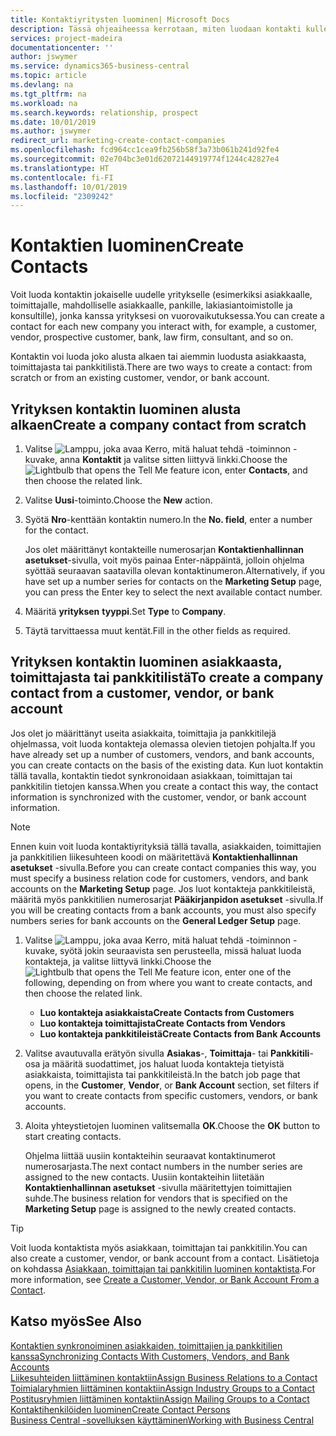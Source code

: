 ```yaml
---
title: Kontaktiyritysten luominen| Microsoft Docs
description: Tässä ohjeaiheessa kerrotaan, miten luodaan kontakti kullekin sellaiselle uudelle yritykselle tai mahdolliselle yritykselle, joiden kanssa olet vuorovaikutuksessa tai joihin sinulla on liikesuhde.
services: project-madeira
documentationcenter: ''
author: jswymer
ms.service: dynamics365-business-central
ms.topic: article
ms.devlang: na
ms.tgt_pltfrm: na
ms.workload: na
ms.search.keywords: relationship, prospect
ms.date: 10/01/2019
ms.author: jswymer
redirect_url: marketing-create-contact-companies
ms.openlocfilehash: fcd964cc1cea9fb256b58f3a73b061b241d92fe4
ms.sourcegitcommit: 02e704bc3e01d62072144919774f1244c42827e4
ms.translationtype: HT
ms.contentlocale: fi-FI
ms.lasthandoff: 10/01/2019
ms.locfileid: "2309242"
---
```

# <a name="create-contacts"></a><span data-ttu-id="e56cf-103">Kontaktien luominen</span><span class="sxs-lookup"><span data-stu-id="e56cf-103">Create Contacts</span></span>
<span data-ttu-id="e56cf-104">Voit luoda kontaktin jokaiselle uudelle yritykselle (esimerkiksi asiakkaalle, toimittajalle, mahdolliselle asiakkaalle, pankille, lakiasiantoimistolle ja konsultille), jonka kanssa yrityksesi on vuorovaikutuksessa.</span><span class="sxs-lookup"><span data-stu-id="e56cf-104">You can create a contact for each new company you interact with, for example, a customer, vendor, prospective customer, bank, law firm, consultant, and so on.</span></span>

<span data-ttu-id="e56cf-105">Kontaktin voi luoda joko alusta alkaen tai aiemmin luodusta asiakkaasta, toimittajasta tai pankkitilistä.</span><span class="sxs-lookup"><span data-stu-id="e56cf-105">There are two ways to create a contact: from scratch or from an existing customer, vendor, or bank account.</span></span>

## <a name="create-a-company-contact-from-scratch"></a><span data-ttu-id="e56cf-106">Yrityksen kontaktin luominen alusta alkaen</span><span class="sxs-lookup"><span data-stu-id="e56cf-106">Create a company contact from scratch</span></span>
1. <span data-ttu-id="e56cf-107">Valitse ![Lamppu, joka avaa Kerro, mitä haluat tehdä -toiminnon](media/ui-search/search_small.png "Kerro, mitä haluat tehdä") -kuvake, anna **Kontaktit** ja valitse sitten liittyvä linkki.</span><span class="sxs-lookup"><span data-stu-id="e56cf-107">Choose the ![Lightbulb that opens the Tell Me feature](media/ui-search/search_small.png "Tell me what you want to do") icon, enter **Contacts**, and then choose the related link.</span></span>
2. <span data-ttu-id="e56cf-108">Valitse **Uusi**-toiminto.</span><span class="sxs-lookup"><span data-stu-id="e56cf-108">Choose the **New** action.</span></span>
3. <span data-ttu-id="e56cf-109">Syötä **Nro**-kenttään kontaktin numero.</span><span class="sxs-lookup"><span data-stu-id="e56cf-109">In the **No. field**, enter a number for the contact.</span></span>

    <span data-ttu-id="e56cf-110">Jos olet määrittänyt kontakteille numerosarjan **Kontaktienhallinnan asetukset**-sivulla, voit myös painaa Enter-näppäintä, jolloin ohjelma syöttää seuraavan saatavilla olevan kontaktinumeron.</span><span class="sxs-lookup"><span data-stu-id="e56cf-110">Alternatively, if you have set up a number series for contacts on the **Marketing Setup** page, you can press the Enter key to select the next available contact number.</span></span>  
4. <span data-ttu-id="e56cf-111">Määritä **yrityksen** **tyyppi**.</span><span class="sxs-lookup"><span data-stu-id="e56cf-111">Set **Type** to **Company**.</span></span>
5. <span data-ttu-id="e56cf-112">Täytä tarvittaessa muut kentät.</span><span class="sxs-lookup"><span data-stu-id="e56cf-112">Fill in the other fields as required.</span></span>

## <a name="to-create-a-company-contact-from-a-customer-vendor-or-bank-account"></a><span data-ttu-id="e56cf-113">Yrityksen kontaktin luominen asiakkaasta, toimittajasta tai pankkitilistä</span><span class="sxs-lookup"><span data-stu-id="e56cf-113">To create a company contact from a customer, vendor, or bank account</span></span>
<span data-ttu-id="e56cf-114">Jos olet jo määrittänyt useita asiakkaita, toimittajia ja pankkitilejä ohjelmassa, voit luoda kontakteja olemassa olevien tietojen pohjalta.</span><span class="sxs-lookup"><span data-stu-id="e56cf-114">If you have already set up a number of customers, vendors, and bank accounts, you can create contacts on the basis of the existing data.</span></span> <span data-ttu-id="e56cf-115">Kun luot kontaktin tällä tavalla, kontaktin tiedot synkronoidaan asiakkaan, toimittajan tai pankkitilin tietojen kanssa.</span><span class="sxs-lookup"><span data-stu-id="e56cf-115">When you create a contact this way, the contact information is synchronized with the customer, vendor, or bank account information.</span></span>

> [!NOTE]  
>   <span data-ttu-id="e56cf-116">Ennen kuin voit luoda kontaktiyrityksiä tällä tavalla, asiakkaiden, toimittajien ja pankkitilien liikesuhteen koodi on määritettävä **Kontaktienhallinnan asetukset** -sivulla.</span><span class="sxs-lookup"><span data-stu-id="e56cf-116">Before you can create contact companies this way, you must specify a business relation code for customers, vendors, and bank accounts on the **Marketing Setup** page.</span></span> <span data-ttu-id="e56cf-117">Jos luot kontakteja pankkitileistä, määritä myös pankkitilien numerosarjat **Pääkirjanpidon asetukset** -sivulla.</span><span class="sxs-lookup"><span data-stu-id="e56cf-117">If you will be creating contacts from a bank accounts, you must also specify numbers series for bank accounts on the **General Ledger Setup** page.</span></span>

1. <span data-ttu-id="e56cf-118">Valitse ![Lamppu, joka avaa Kerro, mitä haluat tehdä -toiminnon](media/ui-search/search_small.png "Kerro, mitä haluat tehdä") -kuvake, syötä jokin seuraavista sen perusteella, missä haluat luoda kontakteja, ja valitse liittyvä linkki.</span><span class="sxs-lookup"><span data-stu-id="e56cf-118">Choose the ![Lightbulb that opens the Tell Me feature](media/ui-search/search_small.png "Tell me what you want to do") icon, enter one of the following, depending on from where you want to create contacts, and then choose the related link.</span></span>
   * <span data-ttu-id="e56cf-119">**Luo kontakteja asiakkaista**</span><span class="sxs-lookup"><span data-stu-id="e56cf-119">**Create Contacts from Customers**</span></span>
   * <span data-ttu-id="e56cf-120">**Luo kontakteja toimittajista**</span><span class="sxs-lookup"><span data-stu-id="e56cf-120">**Create Contacts from Vendors**</span></span>
   * <span data-ttu-id="e56cf-121">**Luo kontakteja pankkitileistä**</span><span class="sxs-lookup"><span data-stu-id="e56cf-121">**Create Contacts from Bank Accounts**</span></span>
2. <span data-ttu-id="e56cf-122">Valitse avautuvalla erätyön sivulla **Asiakas**-, **Toimittaja**- tai **Pankkitili**-osa ja määritä suodattimet, jos haluat luoda kontakteja tietyistä asiakkaista, toimittajista tai pankkitileistä.</span><span class="sxs-lookup"><span data-stu-id="e56cf-122">In the batch job page that opens, in the **Customer**, **Vendor**, or **Bank Account** section, set filters if you want to create contacts from specific customers, vendors, or bank accounts.</span></span>
3. <span data-ttu-id="e56cf-123">Aloita yhteystietojen luominen valitsemalla **OK**.</span><span class="sxs-lookup"><span data-stu-id="e56cf-123">Choose the **OK** button to start creating contacts.</span></span>

    <span data-ttu-id="e56cf-124">Ohjelma liittää uusiin kontakteihin seuraavat kontaktinumerot numerosarjasta.</span><span class="sxs-lookup"><span data-stu-id="e56cf-124">The next contact numbers in the number series are assigned to the new contacts.</span></span> <span data-ttu-id="e56cf-125">Uusiin kontakteihin liitetään **Kontaktienhallinnan asetukset** -sivulla määritettyjen toimittajien suhde.</span><span class="sxs-lookup"><span data-stu-id="e56cf-125">The business relation for vendors that is specified on the **Marketing Setup** page is assigned to the newly created contacts.</span></span>

> [!TIP]  
>   <span data-ttu-id="e56cf-126">Voit luoda kontaktista myös asiakkaan, toimittajan tai pankkitilin.</span><span class="sxs-lookup"><span data-stu-id="e56cf-126">You can also create a customer, vendor, or bank account from a contact.</span></span> <span data-ttu-id="e56cf-127">Lisätietoja on kohdassa [Asiakkaan, toimittajan tai pankkitilin luominen kontaktista](marketing-how-create-contacts-new-customers-vendors-bank-accounts.md).</span><span class="sxs-lookup"><span data-stu-id="e56cf-127">For more information, see [Create a Customer, Vendor, or Bank Account From a Contact](marketing-how-create-contacts-new-customers-vendors-bank-accounts.md).</span></span>

## <a name="see-also"></a><span data-ttu-id="e56cf-128">Katso myös</span><span class="sxs-lookup"><span data-stu-id="e56cf-128">See Also</span></span>
[<span data-ttu-id="e56cf-129">Kontaktien synkronoiminen asiakkaiden, toimittajien ja pankkitilien kanssa</span><span class="sxs-lookup"><span data-stu-id="e56cf-129">Synchronizing Contacts With Customers, Vendors, and Bank Accounts</span></span>](marketing-synchronize-contacts-customers-vendors-bank-accounts.md)  
[<span data-ttu-id="e56cf-130">Liikesuhteiden liittäminen kontaktiin</span><span class="sxs-lookup"><span data-stu-id="e56cf-130">Assign Business Relations to a Contact</span></span>](marketing-business-relations.md#AssignBusRelContact)  
[<span data-ttu-id="e56cf-131">Toimialaryhmien liittäminen kontaktiin</span><span class="sxs-lookup"><span data-stu-id="e56cf-131">Assign Industry Groups to a Contact</span></span>](marketing-industry-groups.md#AssignIndustryGroupContact)  
[<span data-ttu-id="e56cf-132">Postitusryhmien liittäminen kontaktiin</span><span class="sxs-lookup"><span data-stu-id="e56cf-132">Assign Mailing Groups to a Contact</span></span>](marketing-mailing-groups.md#AssignMailGroupContact)  
[<span data-ttu-id="e56cf-133">Kontaktihenkilöiden luominen</span><span class="sxs-lookup"><span data-stu-id="e56cf-133">Create Contact Persons</span></span>](marketing-create-contact-persons.md)  
[<span data-ttu-id="e56cf-134">Business Central -sovelluksen käyttäminen</span><span class="sxs-lookup"><span data-stu-id="e56cf-134">Working with Business Central</span></span>](ui-work-product.md)
